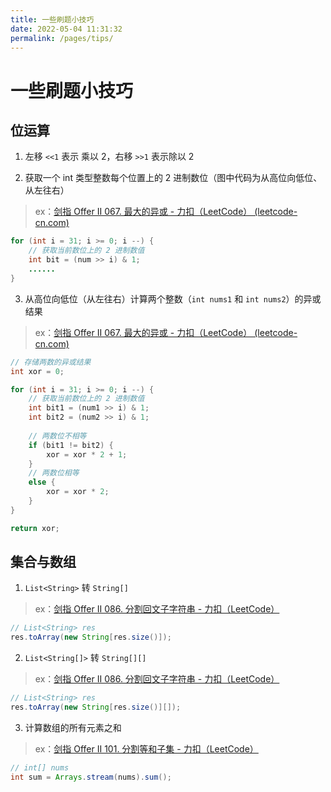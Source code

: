 ```yaml
---
title: 一些刷题小技巧
date: 2022-05-04 11:31:32
permalink: /pages/tips/
---
```

# 一些刷题小技巧

## 位运算

1. 左移 `<<1` 表示 乘以 2，右移 `>>1` 表示除以 2

2. 获取一个 int 类型整数每个位置上的 2 进制数位（图中代码为从高位向低位、从左往右）

> ex：[剑指 Offer II 067. 最大的异或 - 力扣（LeetCode） (leetcode-cn.com)](https://leetcode-cn.com/problems/ms70jA/)

```java
for (int i = 31; i >= 0; i --) {
	// 获取当前数位上的 2 进制数值
	int bit = (num >> i) & 1;
	......
}
```

3. 从高位向低位（从左往右）计算两个整数（`int nums1` 和 `int nums2`）的异或结果

> ex：[剑指 Offer II 067. 最大的异或 - 力扣（LeetCode） (leetcode-cn.com)](https://leetcode-cn.com/problems/ms70jA/)

```java
// 存储两数的异或结果
int xor = 0;

for (int i = 31; i >= 0; i --) {
    // 获取当前数位上的 2 进制数值
    int bit1 = (num1 >> i) & 1;
	int bit2 = (num2 >> i) & 1;
    
    // 两数位不相等
    if (bit1 != bit2) {
        xor = xor * 2 + 1;
    }
    // 两数位相等
    else {
        xor = xor * 2;
    }
}

return xor;
```

## 集合与数组

1. `List<String>` 转 `String[]`

> ex：[剑指 Offer II 086. 分割回文子字符串 - 力扣（LeetCode）](https://leetcode.cn/problems/M99OJA/)

```java
// List<String> res
res.toArray(new String[res.size()]);
```

2. `List<String[]>` 转 `String[][]`

> ex：[剑指 Offer II 086. 分割回文子字符串 - 力扣（LeetCode）](https://leetcode.cn/problems/M99OJA/)

```java
// List<String> res
res.toArray(new String[res.size()][]);
```

3. 计算数组的所有元素之和

> ex：[剑指 Offer II 101. 分割等和子集 - 力扣（LeetCode）](https://leetcode.cn/problems/NUPfPr/)

```java
// int[] nums
int sum = Arrays.stream(nums).sum();
```

